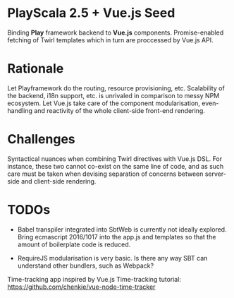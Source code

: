 PlayScala 2.5 + Vue.js Seed
=================================

Binding __Play__ framework backend to __Vue.js__ components.
Promise-enabled fetching of Twirl templates which in turn are proccessed by Vue.js API.

# Rationale
Let Playframework do the routing, resource provisioning, etc. Scalability of the backend, i18n support, etc. is unrivaled in comparison to messy NPM ecosystem.
Let Vue.js take care of the component modularisation, even-handling and reactivity of the whole client-side front-end rendering.

# Challenges
Syntactical nuances when combining Twirl directives with Vue.js DSL. For instance, these two cannot co-exist on the same line of code, and as such care must be taken when devising separation of concerns between server-side and client-side rendering.

# TODOs
* Babel transpiler integrated into SbtWeb is currently not ideally explored. Bring ecmascript 2016/1017 into the app.js and templates so that the amount of boilerplate code is reduced.

* RequireJS modularisation is very basic. Is there any way SBT can understand other bundlers, such as Webpack? 

Time-tracking app inspired by Vue.js Time-tracking tutorial: https://github.com/chenkie/vue-node-time-tracker
